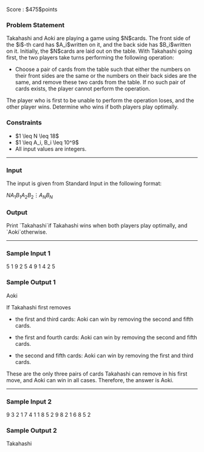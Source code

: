 
<div>

<span>

<span>

<p>
Score : $475$points
</p>

<div>

<section>

### **Problem Statement**

<p>
Takahashi and Aoki are playing a game using $N$cards. The front side of the $i$-th card has $A_i$written on it, and the back side has $B_i$written on it. Initially, the $N$cards are laid out on the table. With Takahashi going first, the two players take turns performing the following operation:
</p>

<ul>

<li>
Choose a pair of cards from the table such that either the numbers on their front sides are the same or the numbers on their back sides are the same, and remove these two cards from the table. If no such pair of cards exists, the player cannot perform the operation.
</li>

</ul>

<p>
The player who is first to be unable to perform the operation loses, and the other player wins.
Determine who wins if both players play optimally.
</p>

</section>

</div>

<div>

<section>

### **Constraints**

<ul>

<li>
$1 \leq N \leq 18$
</li>

<li>
$1 \leq A_i, B_i \leq 10^9$
</li>

<li>
All input values are integers.
</li>

</ul>

</section>

</div>

---

<div>

<div>

<section>

### **Input**

<p>
The input is given from Standard Input in the following format:
</p>

<div>

$N$$A_1$$B_1$$A_2$$B_2$$\vdots$$A_N$$B_N$
</div>

</section>

</div>

<div>

<section>

### **Output**

<p>
Print `Takahashi`if Takahashi wins when both players play optimally, and `Aoki`otherwise.
</p>

</section>

</div>

</div>

---

<div>

<section>

### **Sample Input 1**

<div>

5
1 9
2 5
4 9
1 4
2 5

</div>

</section>

</div>

<div>

<section>

### **Sample Output 1**

<div>

Aoki

</div>

<p>
If Takahashi first removes
</p>

<ul>

<li>

<p>
the first and third cards: Aoki can win by removing the second and fifth cards.
</p>

</li>

<li>

<p>
the first and fourth cards: Aoki can win by removing the second and fifth cards.
</p>

</li>

<li>

<p>
the second and fifth cards: Aoki can win by removing the first and third cards.
</p>

</li>

</ul>

<p>
These are the only three pairs of cards Takahashi can remove in his first move, and Aoki can win in all cases. Therefore, the answer is Aoki.
</p>

</section>

</div>

---

<div>

<section>

### **Sample Input 2**

<div>

9
3 2
1 7
4 1
1 8
5 2
9 8
2 1
6 8
5 2

</div>

</section>

</div>

<div>

<section>

### **Sample Output 2**

<div>

Takahashi

</div>

</section>

</div>

</span>

</span>

</div>
